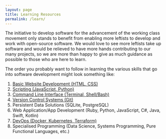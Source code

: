 ```yaml
---
layout: page
title: Learning Resources
permalink: /learn/
---
```


The initiative to develop software for the advancement of the working class
movement only stands to benefit from enabling more leftists to develop and work
with open-source software. We would love to see more leftists take up software
and would be relieved to have more hands contributing to our many projects, so
we are more than happy to give as much guidance as possible to those who are
here to learn.

The order you probably want to follow in learning the various skills that go
into software development might look something like:

1. [Basic Website Development (HTML, CSS)](/learn/basic-web-dev)
1. [Scripting (JavaScript, Python)](/learn/scripting)
1. [Command Line Interface (Terminal, Shell/Bash)](/learn/cli)
1. [Version Control Systems (Git)](/learn/git)
1. Persistent Data Solutions (SQLite, PostgreSQL)
1. Web Application/App Development (Ruby, Python, JavaScript, C#, Java, Swift, Kotlin)
1. [DevOps (Docker, Kubernetes, Terraform)](/learn/devops)
1. Specialised Programming (Data Science, Systems Programming, Pure Functional
   Languages, etc.)

